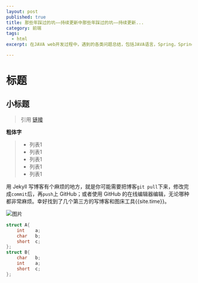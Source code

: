 ```yaml
---
layout: post
published: true
title: 那些年踩过的坑——持续更新中那些年踩过的坑——持续更新...
category: 前端
tags: 
  - html
excerpt: 在JAVA web开发过程中，遇到的各类问题总结，包括JAVA语言，Spring，Spring mvc，ibatis框架等使用过程中遇到的一些常见的，或者不常见的问题。分条列举，附有问题详情以及解决方案。

---
```


# 标题
## 小标题
>引用
[链接]({{site.baseurl}})

**粗体字**

> * 列表1
> * 列表1
> * 列表1
> * 列表1
> * 列表1


用 Jekyll 写博客有个麻烦的地方，就是你可能需要把博客`git pull`下来，修改完成`commit`后，再`push`上 GitHub；或者使用 GitHub 的在线编辑器编辑，无论哪种都非常麻烦。幸好找到了几个第三方的写博客和图床工具{{site.time}}。

![图片]({{site.baseurl}}/assets/img/1.jpg)

```cpp
struct A{
    int    a;
    char   b;
    short  c;
};
struct B{
    char   b;
    int    a;
    short  c;
};
```

```cpp

```